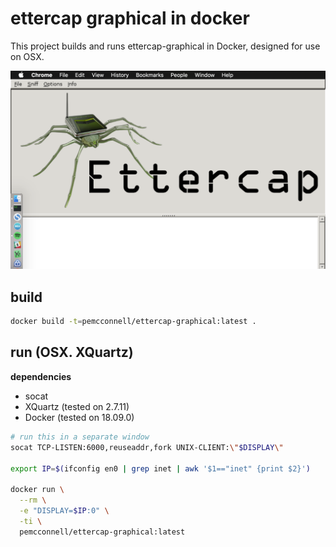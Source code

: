 ettercap graphical in docker
============================

This project builds and runs ettercap-graphical in Docker, designed for use on OSX.

![ettercap-graphical on OSX](./imgs/example.png "ettercap-graphical on OSX")

build
-----

```bash
docker build -t=pemcconnell/ettercap-graphical:latest .
```

run (OSX. XQuartz)
------------------

**dependencies**

 - socat
 - XQuartz (tested on 2.7.11)
 - Docker (tested on 18.09.0)

```bash
# run this in a separate window
socat TCP-LISTEN:6000,reuseaddr,fork UNIX-CLIENT:\"$DISPLAY\"

export IP=$(ifconfig en0 | grep inet | awk '$1=="inet" {print $2}')

docker run \
  --rm \
  -e "DISPLAY=$IP:0" \
  -ti \
  pemcconnell/ettercap-graphical:latest
```
